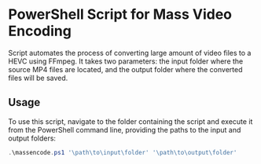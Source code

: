 # PowerShell Script for Mass Video Encoding

Script automates the process of converting large amount of video files to a HEVC using FFmpeg. It takes two parameters: the input folder where the source MP4 files are located, and the output folder where the converted files will be saved.

## Usage

To use this script, navigate to the folder containing the script and execute it from the PowerShell command line, providing the paths to the input and output folders:

```powershell
.\massencode.ps1 '\path\to\input\folder' '\path\to\output\folder'